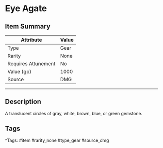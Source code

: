# Eye Agate

## Item Summary

| Attribute            | Value                        |
|----------------------|------------------------------|
| Type                 | Gear |
| Rarity               | None             |
| Requires Attunement  | No                |
| Value (gp)           | 1000    |
| Source               | DMG |

---

## Description

A translucent circles of gray, white, brown, blue, or green gemstone.

## Tags

^Tags: #item #rarity_none #type_gear #source_dmg